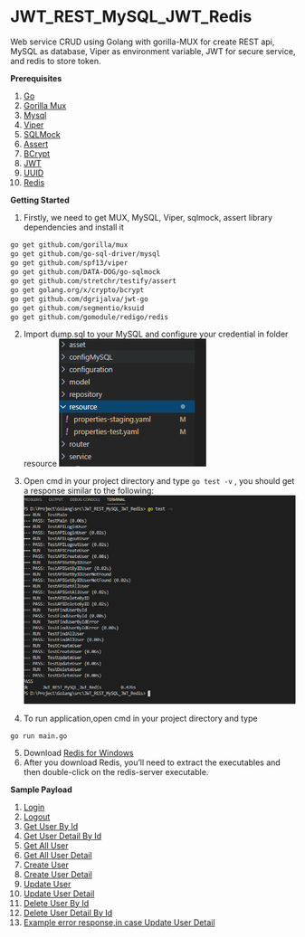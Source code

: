 # JWT_REST_MySQL_JWT_Redis
Web service CRUD using Golang with gorilla-MUX for create REST api, MySQL as database, Viper as environment variable, JWT for secure service, and redis to store token.


**Prerequisites**

1. [Go](https://golang.org/)
2. [Gorilla Mux](https://github.com/gorilla/mux)
3. [Mysql](https://www.mysql.com/downloads/)
4. [Viper](https://github.com/spf13/viper)
5. [SQLMock](https://github.com/DATA-DOG/go-sqlmock)
6. [Assert](https://godoc.org/github.com/stretchr/testify/assert)
7. [BCrypt](https://godoc.org/golang.org/x/crypto/bcrypt)
8. [JWT](https://github.com/dgrijalva/jwt-go)
9. [UUID](https://github.com/segmentio/ksuid)
10. [Redis](https://github.com/gomodule/redigo)

**Getting Started**
1. Firstly, we need to get MUX, MySQL, Viper, sqlmock, assert library dependencies and install it
```
go get github.com/gorilla/mux  
go get github.com/go-sql-driver/mysql
go get github.com/spf13/viper
go get github.com/DATA-DOG/go-sqlmock
go get github.com/stretchr/testify/assert
go get golang.org/x/crypto/bcrypt
go get github.com/dgrijalva/jwt-go
go get github.com/segmentio/ksuid
go get github.com/gomodule/redigo/redis
```
2. Import dump.sql to your MySQL and configure your credential in folder resource
![Alt text](asset/configureCredentialDB.PNG?raw=true "Configure your credential DB")
3. Open cmd in your project directory and type `go test -v` , you should get a response similar to the following:
![Alt text](asset/testing.PNG?raw=true "Response Unit Testing")

4. To run application,open cmd in your project directory and type
```
go run main.go
```
5. Download [Redis for Windows](https://github.com/dmajkic/redis/downloads)
6. After you download Redis, you’ll need to extract the executables and then double-click on the redis-server executable.

**Sample Payload**
1. [Login](asset/login.PNG)
2. [Logout](asset/logout.PNG)
3. [Get User By Id](asset/getUserById.PNG)
4. [Get User Detail By Id](asset/getUserDetailById.PNG)
5. [Get All User](asset/getAllUser.PNG)
6. [Get All User Detail](asset/getAllUserDetail.PNG)
7. [Create User](asset/createUser.PNG)
8. [Create User Detail](asset/createUserDetail.PNG)
9. [Update User](asset/updateUser.PNG)
10. [Update User Detail](asset/updateUserDetail.PNG)
11. [Delete User By Id](asset/deleteUserById.PNG)
12. [Delete User Detail By Id](asset/deleteUserDetailById.PNG)
13. [Example error response,in case Update User Detail](asset/updateUserDetailError.PNG)